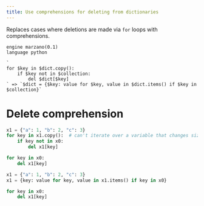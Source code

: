 ```yaml
---
title: Use comprehensions for deleting from dictionaries
---
```


Replaces cases where deletions are made via `for` loops with comprehensions.

```grit
engine marzano(0.1)
language python

`
for $key in $dict.copy():
    if $key not in $collection:
        del $dict[$key]
` => `$dict = {$key: value for $key, value in $dict.items() if $key in $collection}`
```

# Delete comprehension

```python
x1 = {"a": 1, "b": 2, "c": 3}
for key in x1.copy():  # can't iterate over a variable that changes size
    if key not in x0:
        del x1[key]

for key in x0:
    del x1[key]
```

```python
x1 = {"a": 1, "b": 2, "c": 3}
x1 = {key: value for key, value in x1.items() if key in x0}

for key in x0:
    del x1[key]
```
